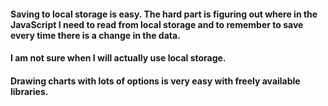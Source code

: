 #### Saving to local storage is easy. The hard part is figuring out where in the JavaScript I need to read from local storage and to remember to save every time there is a change in the data.

#### I am not sure when I will actually use local storage.

#### Drawing charts with lots of options is very easy with freely available libraries.
